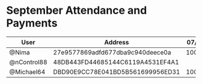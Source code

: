 # September Attendance and Payments 



| User      | Address | 07/09 | 14/09 |
|-----------| -------- | -------- |-------|
| @Nima | 27e9577869adfd677dba9c940deece0a	| 10000 | 10000 |
| @nControl88 | 48DB443FD44685144C6119A4531EF4A1	|  | 10000 | 
| @Michael64 | DBD90E9CC78E041BD5B561699956ED31	| 10000 | 10000 | 

